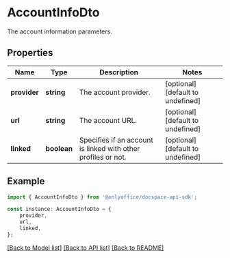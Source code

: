 # AccountInfoDto

The account information parameters.

## Properties

Name | Type | Description | Notes
------------ | ------------- | ------------- | -------------
**provider** | **string** | The account provider. | [optional] [default to undefined]
**url** | **string** | The account URL. | [optional] [default to undefined]
**linked** | **boolean** | Specifies if an account is linked with other profiles or not. | [optional] [default to undefined]

## Example

```typescript
import { AccountInfoDto } from '@onlyoffice/docspace-api-sdk';

const instance: AccountInfoDto = {
    provider,
    url,
    linked,
};
```

[[Back to Model list]](../README.md#documentation-for-models) [[Back to API list]](../README.md#documentation-for-api-endpoints) [[Back to README]](../README.md)
